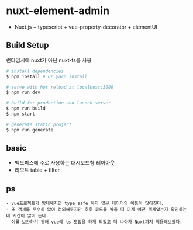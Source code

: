 # nuxt-element-admin
- Nuxt.js + typescript + vue-property-decorator + elementUI

## Build Setup
런타임시에 nuxt가 아닌 nuxt-ts를 사용
``` bash
# install dependencies
$ npm install # Or yarn install

# serve with hot reload at localhost:3000
$ npm run dev

# build for production and launch server
$ npm run build
$ npm start

# generate static project
$ npm run generate
```

## basic
- 백오피스에 주로 사용하는 대시보드형 레이아웃
- 리모트 table + filter

## ps
```
- vue프로젝트가 방대해지면 type safe 하지 않은 데이터의 이동이 많아진다.
- 또 객체를 무수히 많이 정의해두지만 추후 코드를 봤을 때 이게 어떤 객체였는지 확인하는데 시간이 많이 든다.
- 이를 보완하기 위해 vue에 ts 도입을 하게 되었고 더 나아가 Nuxt까지 적용해보았다.
```